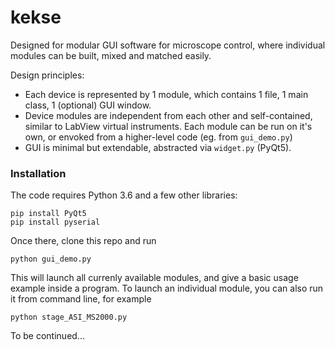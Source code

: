 # kekse
Designed for modular GUI software for microscope control, 
where individual modules can be built, mixed and matched easily.

Design principles: 
* Each device is represented by 1 module, which contains 1 file, 1 main class, 1 (optional) GUI window. 
* Device modules are independent from each other and self-contained, 
similar to LabView virtual instruments. Each module can be run on it's own, 
or envoked from a higher-level code (eg. from `gui_demo.py`)
* GUI is minimal but extendable, abstracted via `widget.py` (PyQt5).

### Installation
The code requires Python 3.6 and a few other libraries:

```
pip install PyQt5 
pip install pyserial
```
 
Once there, clone this repo and run 

```
python gui_demo.py
```

This will launch all currenly available modules, and give a basic usage example inside a program.
To launch an individual module, you can also run it from command line, for example

```
python stage_ASI_MS2000.py
```

To be continued...

